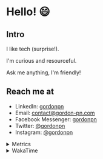 # Hello! 😄

## Intro

I like tech (surprise!).

I'm curious and resourceful.

Ask me anything, I'm friendly!

## Reach me at

- LinkedIn: [gordonpn](https://www.linkedin.com/in/gordonpn/)
- Email: [contact@gordon-pn.com](mailto:contact@gordon-pn.com)
- Facebook Messenger: [gordonpn](https://www.messenger.com/t/Gordonpn)
- Twitter: [@gordonpn](https://twitter.com/Gordonpn)
- Instagram: [@gordonpn](https://www.instagram.com/gordonpn/)

<details>
  <summary>Metrics</summary>

  <img align="center" src="https://github.com/gordonpn/gordonpn/blob/master/github-metrics.svg" alt="GitHub Metrics">

</details>

<details>
  <summary>WakaTime</summary>

  <!--START_SECTION:waka-->
📊 **This Week I Spent My Time On** 

```text
💬 Programming Languages: 
Java                     5 hrs 18 mins       █████████████░░░░░░░░░░░░   53.07 % 
TypeScript               3 hrs 25 mins       █████████░░░░░░░░░░░░░░░░   34.24 % 
GitIgnore file           42 mins             ██░░░░░░░░░░░░░░░░░░░░░░░   07.12 % 
JSON                     15 mins             █░░░░░░░░░░░░░░░░░░░░░░░░   02.51 % 
Brazil Dependency Config 9 mins              ░░░░░░░░░░░░░░░░░░░░░░░░░   01.62 % 

🔥 Editors: 
Intellijidea             9 hrs 58 mins       █████████████████████████   99.76 % 
VS Code                  1 min               ░░░░░░░░░░░░░░░░░░░░░░░░░   00.24 % 
```


 Last Updated on 12/04/2024 10:19:32 UTC
<!--END_SECTION:waka-->
</details>
